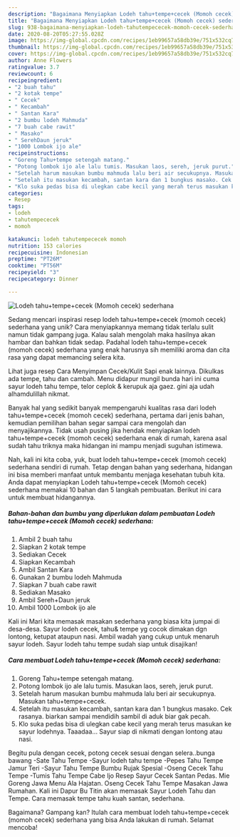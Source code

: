 ```yaml
---
description: "Bagaimana Menyiapkan Lodeh tahu+tempe+cecek (Momoh cecek) sederhana, Enak Banget"
title: "Bagaimana Menyiapkan Lodeh tahu+tempe+cecek (Momoh cecek) sederhana, Enak Banget"
slug: 938-bagaimana-menyiapkan-lodeh-tahutempececek-momoh-cecek-sederhana-enak-banget
date: 2020-08-20T05:27:55.028Z
image: https://img-global.cpcdn.com/recipes/1eb99657a58db39e/751x532cq70/lodeh-tahutempececek-momoh-cecek-sederhana-foto-resep-utama.jpg
thumbnail: https://img-global.cpcdn.com/recipes/1eb99657a58db39e/751x532cq70/lodeh-tahutempececek-momoh-cecek-sederhana-foto-resep-utama.jpg
cover: https://img-global.cpcdn.com/recipes/1eb99657a58db39e/751x532cq70/lodeh-tahutempececek-momoh-cecek-sederhana-foto-resep-utama.jpg
author: Anne Flowers
ratingvalue: 3.7
reviewcount: 6
recipeingredient:
- "2 buah tahu"
- "2 kotak tempe"
- " Cecek"
- " Kecambah"
- " Santan Kara"
- "2 bumbu lodeh Mahmuda"
- "7 buah cabe rawit"
- " Masako"
- " SerehDaun jeruk"
- "1000 Lombok ijo ale"
recipeinstructions:
- "Goreng Tahu+tempe setengah matang."
- "Potong lombok ijo ale lalu tumis. Masukan laos, sereh, jeruk purut."
- "Setelah harum masukan bumbu mahmuda lalu beri air secukupnya. Masukan tahu+tempe+cecek."
- "Setelah itu masukan kecambah, santan kara dan 1 bungkus masako. Cek rasanya. biarkan sampai mendidih sambil di aduk biar gak pecah."
- "Klo suka pedas bisa di ulegkan cabe kecil yang merah terus masukan ke sayur lodehnya. Taaadaa... Sayur siap di nikmati dengan lontong atau nasi."
categories:
- Resep
tags:
- lodeh
- tahutempececek
- momoh

katakunci: lodeh tahutempececek momoh 
nutrition: 153 calories
recipecuisine: Indonesian
preptime: "PT26M"
cooktime: "PT56M"
recipeyield: "3"
recipecategory: Dinner

---
```



![Lodeh tahu+tempe+cecek (Momoh cecek) sederhana](https://img-global.cpcdn.com/recipes/1eb99657a58db39e/751x532cq70/lodeh-tahutempececek-momoh-cecek-sederhana-foto-resep-utama.jpg)

Sedang mencari inspirasi resep lodeh tahu+tempe+cecek (momoh cecek) sederhana yang unik? Cara menyiapkannya memang tidak terlalu sulit namun tidak gampang juga. Kalau salah mengolah maka hasilnya akan hambar dan bahkan tidak sedap. Padahal lodeh tahu+tempe+cecek (momoh cecek) sederhana yang enak harusnya sih memiliki aroma dan cita rasa yang dapat memancing selera kita.

Lihat juga resep Cara Menyimpan Cecek/Kulit Sapi enak lainnya. Dikulkas ada tempe, tahu dan cambah. Menu didapur mungil bunda hari ini cuma sayur lodeh tahu tempe, telor ceplok &amp; kerupuk aja gaez. gini aja udah alhamdulillah nikmat.

Banyak hal yang sedikit banyak mempengaruhi kualitas rasa dari lodeh tahu+tempe+cecek (momoh cecek) sederhana, pertama dari jenis bahan, kemudian pemilihan bahan segar sampai cara mengolah dan menyajikannya. Tidak usah pusing jika hendak menyiapkan lodeh tahu+tempe+cecek (momoh cecek) sederhana enak di rumah, karena asal sudah tahu triknya maka hidangan ini mampu menjadi suguhan istimewa.


Nah, kali ini kita coba, yuk, buat lodeh tahu+tempe+cecek (momoh cecek) sederhana sendiri di rumah. Tetap dengan bahan yang sederhana, hidangan ini bisa memberi manfaat untuk membantu menjaga kesehatan tubuh kita. Anda dapat menyiapkan Lodeh tahu+tempe+cecek (Momoh cecek) sederhana memakai 10 bahan dan 5 langkah pembuatan. Berikut ini cara untuk membuat hidangannya.

<!--inarticleads1-->

##### Bahan-bahan dan bumbu yang diperlukan dalam pembuatan Lodeh tahu+tempe+cecek (Momoh cecek) sederhana:

1. Ambil 2 buah tahu
1. Siapkan 2 kotak tempe
1. Sediakan  Cecek
1. Siapkan  Kecambah
1. Ambil  Santan Kara
1. Gunakan 2 bumbu lodeh Mahmuda
1. Siapkan 7 buah cabe rawit
1. Sediakan  Masako
1. Ambil  Sereh+Daun jeruk
1. Ambil 1000 Lombok ijo ale


Kali ini Mari kita memasak masakan sederhana yang biasa kita jumpai di desa-desa. Sayur lodeh cecek, tahu&amp; tempe yg cocok dimakan dgn lontong, ketupat ataupun nasi. Ambil wadah yang cukup untuk menaruh sayur lodeh. Sayur lodeh tahu tempe sudah siap untuk disajikan! 

<!--inarticleads2-->

##### Cara membuat Lodeh tahu+tempe+cecek (Momoh cecek) sederhana:

1. Goreng Tahu+tempe setengah matang.
1. Potong lombok ijo ale lalu tumis. Masukan laos, sereh, jeruk purut.
1. Setelah harum masukan bumbu mahmuda lalu beri air secukupnya. Masukan tahu+tempe+cecek.
1. Setelah itu masukan kecambah, santan kara dan 1 bungkus masako. Cek rasanya. biarkan sampai mendidih sambil di aduk biar gak pecah.
1. Klo suka pedas bisa di ulegkan cabe kecil yang merah terus masukan ke sayur lodehnya. Taaadaa... Sayur siap di nikmati dengan lontong atau nasi.


Begitu pula dengan cecek, potong cecek sesuai dengan selera..bunga bawang -Sate Tahu Tempe -Sayur lodeh tahu tempe -Pepes Tahu Tempe Jamur Teri -Sayur Tahu Tempe Bumbu Rujak Spesial -Oseng Cecek Tahu Tempe -Tumis Tahu Tempe Cabe Ijo  Resep Sayur Cecek Santan Pedas. Mie Goreng Jawa Menu Ala Hajatan. Oseng Cecek Tahu Tempe Masakan Jawa Rumahan. Kali ini Dapur Bu Titin akan memasak Sayur Lodeh Tahu dan Tempe. Cara memasak tempe tahu kuah santan, sederhana. 

Bagaimana? Gampang kan? Itulah cara membuat lodeh tahu+tempe+cecek (momoh cecek) sederhana yang bisa Anda lakukan di rumah. Selamat mencoba!

